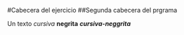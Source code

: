 #Cabecera del ejercicio
##Segunda cabecera del prgrama

Un texto *cursiva* **negrita** ***cursiva-neggrita***